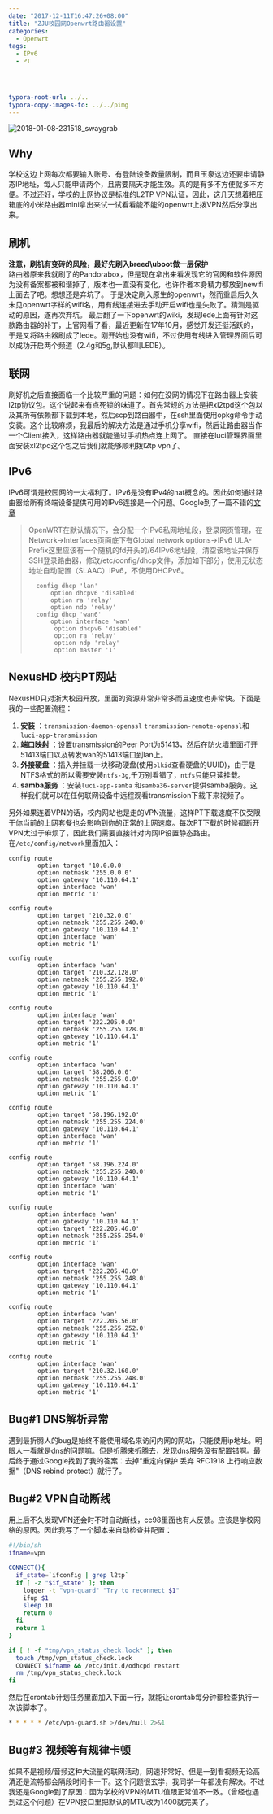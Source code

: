 ```yaml
---
date: "2017-12-11T16:47:26+08:00"
title: "ZJU校园网Openwrt路由器设置"
categories: 
  - Openwrt
tags:
  - IPv6
  - PT




typora-root-url: ../..
typora-copy-images-to: ../../pimg
---
```




![2018-01-08-231518_swaygrab](/pimg/11328970,1920,1080.jpg)

## Why

学校这边上网每次都要输入账号、有登陆设备数量限制，而且玉泉这边还要申请静态IP地址，每人只能申请两个，且需要隔天才能生效。真的是有多不方便就多不方便。不过还好，学校的上网协议是标准的L2TP VPN认证，因此，这几天想着把压箱底的小米路由器mini拿出来试一试看看能不能的openwrt上拨VPN然后分享出来。



## 刷机

__注意，刷机有变砖的风险，最好先刷入breed\uboot做一层保护__  
路由器原来我就刷了的Pandorabox，但是现在拿出来看发现它的官网和软件源因为没有备案都被和谐掉了，版本也一直没有变化，也许作者本身精力都放到newifi上面去了吧。想想还是弃坑了。
于是决定刷入原生的openwrt，然而重启后久久未见openwrt字样的wifi名，用有线连接进去手动开启wifi也是失败了。猜测是驱动的原因，遂再次弃坑。
最后翻了一下openwrt的wiki，发现lede上面有针对这款路由器的补丁，上官网看了看，最近更新在17年10月，感觉开发还挺活跃的，于是又将路由器刷成了lede。刚开始也没有wifi，不过使用有线进入管理界面后可以成功开启两个频道（2.4g和5g,默认都叫LEDE）。
<!--more-->

## 联网
刷好机之后直接面临一个比较严重的问题：如何在没网的情况下在路由器上安装l2tp协议包。这个说起来有点死锁的味道了。首先常规的方法是把xl2tpd这个包以及其所有依赖都下载到本地，然后scp到路由器中，在ssh里面使用opkg命令手动安装。这个比较麻烦，我最后的解决方法是通过手机分享wifi，然后让路由器当作一个Client接入，这样路由器就能通过手机热点连上网了。
直接在luci管理界面里面安装xl2tpd这个包之后我们就能够顺利拨l2tp vpn了。



## IPv6
IPv6可谓是校园网的一大福利了。IPv6是没有IPv4的nat概念的。因此如何通过路由器给所有终端设备提供可用的IPv6连接是一个问题。Google到了一篇不错的[文章](http://blog.kompaz.win/2017/02/22/OpenWRT%20IPv6%20%E9%85%8D%E7%BD%AE/)

>OpenWRT在默认情况下，会分配一个IPv6私网地址段，登录网页管理，在Network->Interfaces页面底下有Global network options->IPv6 ULA-Prefix这里应该有一个随机的fd开头的/64IPv6地址段，清空该地址并保存
>SSH登录路由器，修改/etc/config/dhcp文件，添加如下部分，使用无状态地址自动配置（SLAAC）IPv6，不使用DHCPv6。
>
>       config dhcp 'lan'
>           option dhcpv6 'disabled'
>           option ra 'relay'
>           option ndp 'relay'
>       config dhcp 'wan6'
>           option interface 'wan'
>            option dhcpv6 'disabled'
>            option ra 'relay'
>            option ndp 'relay'
>            option master '1'


## NexusHD 校内PT网站
NexusHD只对浙大校园开放，里面的资源非常非常多而且速度也非常快。下面是我的一些配置流程：

1. **安装** ：`transmission-daemon-openssl` `transmission-remote-openssl`和`luci-app-transmission`
2. **端口映射** ：设置transmission的Peer Port为51413，然后在防火墙里面打开51413端口以及转发wan的51413端口到lan上。
3. **外接硬盘** ：插入并挂载一块移动硬盘(使用`blkid`查看硬盘的UUID)，由于是NTFS格式的所以需要安装`ntfs-3g`,千万别看错了，`ntfs`只能只读挂载。
4. **samba服务** ：安装`luci-app-samba` 和`samba36-server`提供samba服务。这样我们就可以在任何联网设备中远程观看transmission下载下来视频了。


另外如果连着VPN的话，校内网站也是走的VPN流量，这样PT下载速度不仅受限于你当前的上网套餐也会影响到你的正常的上网速度。每次PT下载的时候都断开VPN太过于麻烦了，因此我们需要直接针对内网IP设置静态路由。  
在`/etc/config/network`里面加入：

```
config route
        option target '10.0.0.0'
        option netmask '255.0.0.0'
        option gateway '10.110.64.1'
        option interface 'wan'
        option metric '1'

config route
        option target '210.32.0.0'
        option netmask '255.255.240.0'
        option gateway '10.110.64.1'
        option interface 'wan'
        option metric '1'

config route
        option interface 'wan'
        option target '210.32.128.0'
        option netmask '255.255.192.0'
        option gateway '10.110.64.1'
        option metric '1'

config route
        option interface 'wan'
        option target '222.205.0.0'
        option netmask '255.255.128.0'
        option gateway '10.110.64.1'
        option metric '1'

config route
        option interface 'wan'
        option target '58.206.0.0'
        option netmask '255.255.0.0'
        option gateway '10.110.64.1'
        option metric '1'

config route
        option target '58.196.192.0'
        option netmask '255.255.224.0'
        option gateway '10.110.64.1'
        option interface 'wan'
        option metric '1'

config route
        option target '58.196.224.0'
        option netmask '255.255.240.0'
        option gateway '10.110.64.1'
        option interface 'wan'
        option metric '1'

config route
        option interface 'wan'
        option gateway '10.110.64.1'
        option target '222.205.46.0'
        option netmask '255.255.254.0'
        option metric '1'

config route
        option interface 'wan'
        option target '222.205.48.0'
        option netmask '255.255.248.0'
        option gateway '10.110.64.1'
        option metric '1'

config route
        option interface 'wan'
        option target '222.205.56.0'
        option netmask '255.255.252.0'
        option gateway '10.110.64.1'
        option metric '1'

config route
        option interface 'wan'
        option target '210.32.160.0'
        option netmask '255.255.248.0'
        option gateway '10.110.64.1'
        option metric '1'
```


## Bug#1 DNS解析异常
遇到最折腾人的bug是始终不能使用域名来访问内网的网站，只能使用ip地址。明眼人一看就是dns的问题嘛。但是折腾来折腾去，发现dns服务没有配置错啊。最后终于通过Google找到了我的答案：去掉“重定向保护 丢弃 RFC1918 上行响应数据"（DNS rebind protect）就行了。

## Bug#2 VPN自动断线
用上后不久发现VPN还会时不时自动断线，cc98里面也有人反馈。应该是学校网络的原因。因此我写了一个脚本来自动检查并配置：
```bash
#!/bin/sh
ifname=vpn

CONNECT(){
  if_state=`ifconfig | grep l2tp`
  if [ -z "$if_state" ]; then
    logger -t "vpn-guard" "Try to reconnect $1"
    ifup $1
    sleep 10
    return 0
  fi
  return 1
}

if [ ! -f "tmp/vpn_status_check.lock" ]; then
  touch /tmp/vpn_status_check.lock
  CONNECT $ifname && /etc/init.d/odhcpd restart
  rm /tmp/vpn_status_check.lock
fi
```
然后在crontab计划任务里面加入下面一行，就能让crontab每分钟都检查执行一次该脚本了。
```bash
* * * * * /etc/vpn-guard.sh >/dev/null 2>&1
```

## Bug#3 视频等有规律卡顿
如果不是视频/音频这种大流量的联网活动，网速非常好。但是一到看视频无论高清还是流畅都会隔段时间卡一下。这个问题很玄学，我同学一年都没有解决。不过我还是Google到了原因：因为学校的VPN的MTU值跟正常值不一致。（曾经也遇到过这个问题）在VPN接口里把默认的MTU改为1400就完美了。
